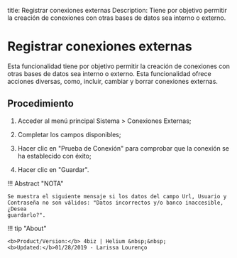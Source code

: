 title: Registrar conexiones externas
Description: Tiene por objetivo permitir la creación de conexiones con otras bases de datos sea interno o externo. 
# Registrar conexiones externas

Esta funcionalidad tiene por objetivo permitir la creación de conexiones con otras bases de datos sea interno o externo.
Esta funcionalidad ofrece acciones diversas, como, incluir, cambiar y borrar conexiones externas.

Procedimiento
-------------

1.  Acceder al menú principal Sistema \> Conexiones Externas;

2.  Completar los campos disponibles;

3.  Hacer clic en "Prueba de Conexión" para comprobar que la conexión se ha
    establecido con éxito;

4.  Hacer clic en "Guardar".

!!! Abstract "NOTA"

    Se muestra el siguiente mensaje si los datos del campo Url, Usuario y
    Contraseña no son válidos: "Datos incorrectos y/o banco inaccesible, ¿Desea
    guardarlo?".

!!! tip "About"

    <b>Product/Version:</b> 4biz | Helium &nbsp;&nbsp;
    <b>Updated:</b>01/28/2019 - Larissa Lourenço

